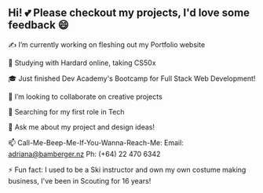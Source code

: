 ## Hi! 💕 Please checkout my projects, I'd love some feedback 😄
✍️ I’m currently working on fleshing out my Portfolio website

🌱 Studying with Hardard online, taking CS50x 

🎓 Just finished Dev Academy's Bootcamp for Full Stack Web Development!

👯 I’m looking to collaborate on creative projects

🤔 Searching for my first role in Tech

💬 Ask me about my project and design ideas!

📫 Call-Me-Beep-Me-If-You-Wanna-Reach-Me: Email: adriana@bamberger.nz Ph: (+64) 22 470 6342

⚡ Fun fact: I used to be a Ski instructor and own my own costume making business, I've been in Scouting for 16 years!
